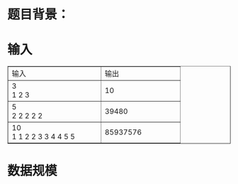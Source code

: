

# 题目背景： 



# 输入


<table border="1" width="371">
<tbody>
<tr>
<td width="193">
输入
</td>
<td width="162">
输出
</td>
</tr>
<tr>
<td>
3<br/>
1 2 3
</td>
<td>
10
</td>
</tr>
<tr>
<td>
5<br/>
2 2 2 2 2
</td>
<td>
39480
</td>
</tr>
<tr>
<td>
10<br/>
1 1 2 2 3 3 4 4 5 5
</td>
<td>
85937576
</td>
</tr>
</tbody>
</table>

# 数据规模


